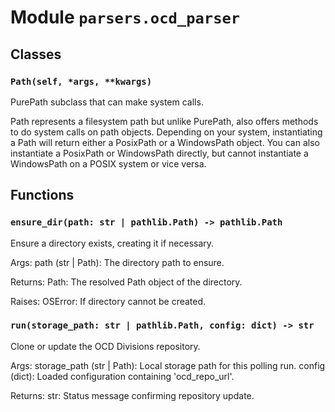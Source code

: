 # Module `parsers.ocd_parser`

## Classes

### `Path(self, *args, **kwargs)`

PurePath subclass that can make system calls.

Path represents a filesystem path but unlike PurePath, also offers
methods to do system calls on path objects. Depending on your system,
instantiating a Path will return either a PosixPath or a WindowsPath
object. You can also instantiate a PosixPath or WindowsPath directly,
but cannot instantiate a WindowsPath on a POSIX system or vice versa.

## Functions

### `ensure_dir(path: str | pathlib.Path) -> pathlib.Path`

Ensure a directory exists, creating it if necessary.

Args:
    path (str | Path): The directory path to ensure.

Returns:
    Path: The resolved Path object of the directory.

Raises:
    OSError: If directory cannot be created.

### `run(storage_path: str | pathlib.Path, config: dict) -> str`

Clone or update the OCD Divisions repository.

Args:
    storage_path (str | Path): Local storage path for this polling run.
    config (dict): Loaded configuration containing 'ocd_repo_url'.

Returns:
    str: Status message confirming repository update.
